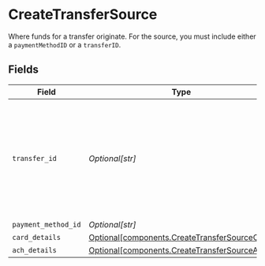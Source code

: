 # CreateTransferSource

Where funds for a transfer originate. For the source, you must include either a `paymentMethodID` or a `transferID`.


## Fields

| Field                                                                                                                                                                   | Type                                                                                                                                                                    | Required                                                                                                                                                                | Description                                                                                                                                                             |
| ----------------------------------------------------------------------------------------------------------------------------------------------------------------------- | ----------------------------------------------------------------------------------------------------------------------------------------------------------------------- | ----------------------------------------------------------------------------------------------------------------------------------------------------------------------- | ----------------------------------------------------------------------------------------------------------------------------------------------------------------------- |
| `transfer_id`                                                                                                                                                           | *Optional[str]*                                                                                                                                                         | :heavy_minus_sign:                                                                                                                                                      | A `transferID` is used to create a [transfer group](https://docs.moov.io/guides/money-movement/transfer-groups/), <br/>associating the new transfer with a parent transfer. |
| `payment_method_id`                                                                                                                                                     | *Optional[str]*                                                                                                                                                         | :heavy_minus_sign:                                                                                                                                                      | N/A                                                                                                                                                                     |
| `card_details`                                                                                                                                                          | [Optional[components.CreateTransferSourceCard]](../../models/components/createtransfersourcecard.md)                                                                    | :heavy_minus_sign:                                                                                                                                                      | N/A                                                                                                                                                                     |
| `ach_details`                                                                                                                                                           | [Optional[components.CreateTransferSourceACH]](../../models/components/createtransfersourceach.md)                                                                      | :heavy_minus_sign:                                                                                                                                                      | N/A                                                                                                                                                                     |